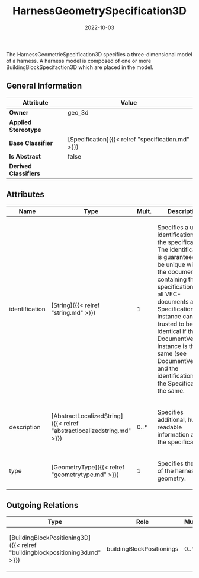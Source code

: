 ﻿---
title: HarnessGeometrySpecification3D
toc: false
type: specs
date: "2022-10-03"
draft: false
specification: VEC
version: 2.0.1
documentType: "Recommendation"
elementType: Class
classes:
  - HarnessGeometrySpecification3D
menu_name: vec-2.0.1
---
<p> The HarnessGeometrieSpecification3D specifies a three-dimensional model of a harness. A harness model is composed of one or more BuildingBlockSpecifaction3D which are placed in the model.      </p>

## General Information

| Attribute               | Value |
|-------------------------|-------|
| **Owner**               | geo_3d |
| **Applied Stereotype**  |   |
| **Base Classifier**     | [Specification]({{< relref "specification.md" >}})<br/>  |
| **Is Abstract**         | false |
| **Derived Classifiers** |   |

## Attributes
|  Name  |  Type  |  Mult.  |  Description  |  Owning Classifier  |
|--------|--------|---------|---------------|--------------|
|identification | [String]({{< relref "string.md" >}}) | 1 | <p> Specifies a unique identification of the specification. The identification is guaranteed to be unique within the document containing the specification. For all VEC-documents a Specification-instance can be trusted to be identical if the DocumentVersion-instance is the same (see DocumentVersion) and the identification of the Specification is the same.      </p> | [Specification]({{< relref "specification.md" >}}) |
|description | [AbstractLocalizedString]({{< relref "abstractlocalizedstring.md" >}}) | 0..* | <p> Specifies additional, human readable information about the specification.      </p> | [Specification]({{< relref "specification.md" >}}) |
|type | [GeometryType]({{< relref "geometrytype.md" >}}) | 1 | <p>Specifies the type of the harness geometry.  </p> | [HarnessGeometrySpecification3D]({{< relref "harnessgeometryspecification3d.md" >}}) |

## Outgoing Relations
|    Type  |   Role   |   Mult.   |   Mult.   |   Description   |
|----------|----------|-----------|-----------|-----------------|
| [BuildingBlockPositioning3D]({{< relref "buildingblockpositioning3d.md" >}}) | buildingBlockPositionings | 0..* | 1 | <p> Specifies the BuildingBlockPositioning3Ds that are forming the HarnessGeometrySpecification3D.      </p> |
